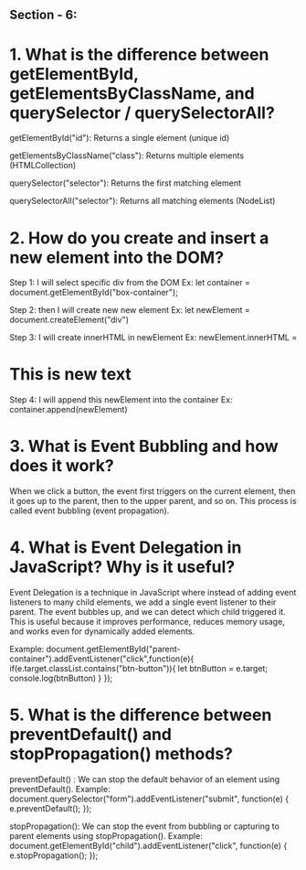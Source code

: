 ## Section - 6:
# 1. What is the difference between getElementById, getElementsByClassName, and querySelector / querySelectorAll?  
getElementById("id"): Returns a single element (unique id)

getElementsByClassName("class"): Returns multiple elements (HTMLCollection)

querySelector("selector"): Returns the first matching element

querySelectorAll("selector"): Returns all matching elements (NodeList)


# 2. How do you create and insert a new element into the DOM?
Step 1: I will select specific div from the DOM Ex: let container = document.getElementById("box-container");

Step 2: then I will create new new element Ex: let newElement = document.createElement("div")

Step 3: I will create innerHTML in newElement Ex: newElement.innerHTML = <div><h1>This is new text</h1></div> 

Step 4: I will append this newElement into the container Ex: container.append(newElement)


# 3. What is Event Bubbling and how does it work?
When we click a button, the event first triggers on the current element, then it goes up to the parent, then to the upper parent, and so on. This process is called event bubbling (event propagation).


# 4. What is Event Delegation in JavaScript? Why is it useful?
Event Delegation is a technique in JavaScript where instead of adding event listeners to many child elements, we add a single event listener to their parent. 
The event bubbles up, and we can detect which child triggered it. 
This is useful because it improves performance, reduces memory usage, and works even for dynamically added elements.

Example: document.getElementById("parent-container").addEventListener("click",function(e){ if(e.target.classList.contains("btn-button")){ let btnButton = e.target; console.log(btnButton) } });


# 5. What is the difference between preventDefault() and stopPropagation() methods?
preventDefault() : We can stop the default behavior of an element using preventDefault(). Example: document.querySelector("form").addEventListener("submit", function(e) { e.preventDefault(); });

stopPropagation(): We can stop the event from bubbling or capturing to parent elements using stopPropagation(). Example: document.getElementById("child").addEventListener("click", function(e) { e.stopPropagation(); });
